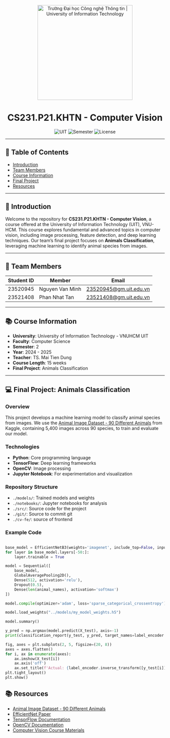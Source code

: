 <p align="center">
  <a href="https://www.uit.edu.vn/" title="Trường Đại học Công nghệ Thông tin" style="border: none;">
    <img src="https://i.imgur.com/WmMnSRt.png" alt="Trường Đại học Công nghệ Thông tin | University of Information Technology" width="300">
  </a>
</p>

<h1 align="center">CS231.P21.KHTN - Computer Vision</h1>

<p align="center">
  <img src="https://img.shields.io/badge/University-UIT-blueviolet" alt="UIT">
  <img src="https://img.shields.io/badge/Semester-2%202024--2025-green" alt="Semester">
  <img src="https://img.shields.io/badge/License-MIT-yellow" alt="License">
</p>

---

## 📖 Table of Contents
- [Introduction](#-introduction)
- [Team Members](#-team-members)
- [Course Information](#-course-information)
- [Final Project](#-final-project)
- [Resources](#-resources)

---

## 🌟 Introduction
Welcome to the repository for **CS231.P21.KHTN - Computer Vision**, a course offered at the University of Information Technology (UIT), VNU-HCM. This course explores fundamental and advanced topics in computer vision, including image processing, feature detection, and deep learning techniques. Our team’s final project focuses on **Animals Classification**, leveraging machine learning to identify animal species from images.

---

## 👥 Team Members
| **Student ID** | **Member**          | **Email**                    |
|----------------|---------------------|------------------------------|
| 23520945       | Nguyen Van Minh     | 23520945@gm.uit.edu.vn       |
| 23521408       | Phan Nhat Tan       | 23521408@gm.uit.edu.vn       |

---

## 📚 Course Information
- **University**: University of Information Technology - VNUHCM UIT
- **Faculty**: Computer Science
- **Semester**: 2
- **Year**: 2024 - 2025
- **Teacher**: TS. Mai Tien Dung
- **Course Length**: 15 weeks
- **Final Project**: Animals Classification

---

## 💻 Final Project: Animals Classification
### Overview
This project develops a machine learning model to classify animal species from images. We use the [Animal Image Dataset - 90 Different Animals](https://www.kaggle.com/datasets/iamsouravbanerjee/animal-image-dataset-90-different-animals/data) from Kaggle, containing 5,400 images across 90 species, to train and evaluate our model.
### Technologies
- **Python**: Core programming language
- **TensorFlow**: Deep learning frameworks
- **OpenCV**: Image processing
- **Jupyter Notebook**: For experimentation and visualization

### Repository Structure
- `./models/`: Trained models and weights
- `./notebooks/`: Jupyter notebooks for analysis
- `./src/`: Source code for the project
- `./git/`: Source to commit git
- `./cv-fe/`: source of frontend 
### Example Code
```python

base_model = EfficientNetB3(weights='imagenet', include_top=False, input_shape=(224, 224, 3))
for layer in base_model.layers[-50:]:
    layer.trainable = True

model = Sequential([
    base_model,
    GlobalAveragePooling2D(),
    Dense(512, activation='relu'),
    Dropout(0.5),
    Dense(len(animal_names), activation='softmax')
])

model.compile(optimizer='adam', loss='sparse_categorical_crossentropy')

model.load_weights("../models/my_model_weights.h5")

model.summary()

y_pred = np.argmax(model.predict(X_test), axis=-1)
print(classification_report(y_test, y_pred, target_names=label_encoder.classes_))

fig, axes = plt.subplots(2, 5, figsize=(20, 8))
axes = axes.flatten()
for i, ax in enumerate(axes):
    ax.imshow(X_test[i])
    ax.axis('off')
    ax.set_title(f'Actual: {label_encoder.inverse_transform([y_test[i]])[0]}\nPredicted: {label_encoder.inverse_transform([y_pred[i]])[0]}')
plt.tight_layout()
plt.show()

```

## 📚 Resources
- [Animal Image Dataset - 90 Different Animals](https://www.kaggle.com/datasets/iamsouravbanerjee/animal-image-dataset-90-different-animals/data)
- [EfficientNet Paper](https://arxiv.org/abs/1905.11946)
- [TensorFlow Documentation](https://www.tensorflow.org/api_docs)
- [OpenCV Documentation](https://docs.opencv.org/)
- [Computer Vision Course Materials](https://site.uit.edu.vn)
